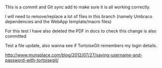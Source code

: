 This is a commit and Git sync add to make sure it is all working correctly.

I will need to remove/replace a lot of files in this branch (namely Umbraco dependencies and the WebApp template/macro files)

For this test I have also deleted the PDF in docs to check this change is also committed

Test a file update, also wanna see if TortoiseGit remembers my login details.

http://www.munsplace.com/blog/2012/07/27/saving-username-and-password-with-tortoisegit/